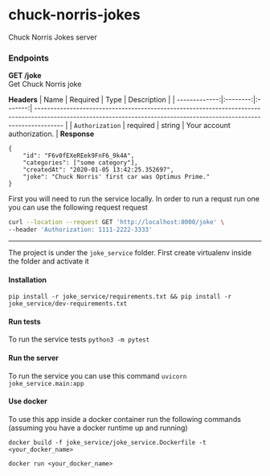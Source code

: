 # chuck-norris-jokes
Chuck Norris Jokes server

### Endpoints
**GET /joke**</br>
Get Chuck Norris joke 

**Headers**
|          Name | Required |  Type   | Description                                                                                                                                                           |
| -------------:|:--------:|:-------:| --------------------------------------------------------------------------------------------------------------------------------------------------------------------- |
|     `Authorization` | required | string  | Your account authorization.                                                                     |
**Response**
```
{
    "id": "F6v0fEXeREek9FnF6_9k4A",
    "categories": ["some category"],
    "createdAt": "2020-01-05 13:42:25.352697",
    "joke": "Chuck Norris' first car was Optimus Prime."
}
```
First you will need to run the service locally.
In order to run a requst run one you can use the following request request
```bash
curl --location --request GET 'http://localhost:8000/joke' \
--header 'Authorization: 1111-2222-3333'
```
*******

The project is under the `joke_service` folder.
First create virtualenv inside the folder and activate it

#### Installation
`pip install -r joke_service/requirements.txt && pip install -r joke_service/dev-requirements.txt`

#### Run tests
To run the service tests
`python3 -m pytest`


#### Run the server
To run the service you can use this command
`uvicorn joke_service.main:app`

#### Use docker
To use this app inside a docker container
run the following commands (assuming you have a docker runtime up and running)

`docker build -f joke_service/joke_service.Dockerfile -t <your_docker_name> `

`docker run <your_docker_name>`
